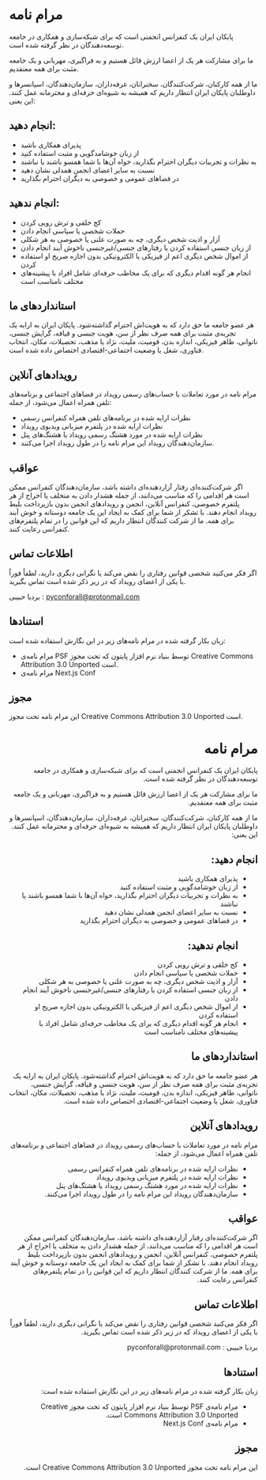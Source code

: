 # مرام نامه

پایکان ایران یک کنفرانس انجمنی است که برای شبکه‌سازی و همکاری در جامعه توسعه‌دهندگان در نظر گرفته شده است.

ما برای مشارکت هر یک از اعضا ارزش قائل هستیم و به فراگیری، مهربانی و یک جامعه مثبت برای همه معتقدیم.

ما از همه کارکنان، شرکت‌کنندگان، سخنرانان، غرفه‌داران، سازمان‌دهندگان، اسپانسرها و داوطلبان پایکان ایران انتظار داریم که همیشه به شیوه‌ای حرفه‌ای و محترمانه عمل کنند. این یعنی:
## انجام دهید:
* پذیرای همکاری باشید
* از زبان خوشامدگویی و مثبت استفاده کنید
* به نظرات و تجربیات دیگران احترام بگذارید، خواه آن‌ها با شما همسو باشند یا نباشند
* نسبت به سایر اعضای انجمن همدلی نشان دهید
* در فضاهای عمومی و خصوصی به دیگران احترام بگذارید
## انجام ندهید:
* کج خلقی و ترش رویی کردن
* حملات شخصی یا سیاسی انجام دادن
* آزار و اذیت شخص دیگری، چه به صورت علنی یا خصوصی به هر شکلی
* از زبان جنسی استفاده کردن یا رفتارهای جنسی/غیرجنسی ناخوش آیند انجام دادن
* از اموال شخص دیگری اعم از فیزیکی یا الکترونیکی بدون اجازه صریح او استفاده کردن
* انجام هر گونه اقدام دیگری که برای یک مخاطب حرفه‌ای شامل افراد با پیشینه‌های مختلف نامناسب است

## استانداردهای ما
هر عضو جامعه ما حق دارد که به هویت‌اش احترام گذاشته‌شود. پایکان ایران به ارایه یک تجربه‌ی مثبت برای همه صرف نظر از سن، هویت جنسی و قیافه، گرایش جنسی، ناتوانی، ظاهر فیزیکی، اندازه بدن، قومیت، ملیت، نژاد یا مذهب، تحصیلات، مکان، انتخاب فناوری، شغل یا وضعیت اجتماعی-اقتصادی اختصاص داده شده است.

## رویدادهای آنلاین
مرام نامه در مورد تعاملات با حساب‌های رسمی رویداد در فضاهای اجتماعی و برنامه‌های تلفن همراه اعمال می‌شود، از جمله:
* نظرات ارایه شده در برنامه‌های تلفن همراه کنفرانس رسمی
* نظرات ارایه شده در پلتفرم میزبانی ویدیوی رویداد
* نظرات ارایه شده در مورد هشتگ رسمی رویداد یا هشتگ‌های پنل
* سازمان‌دهندگان رویداد این مرام نامه را در طول رویداد اجرا می‌کنند.

## عواقب
اگر شرکت‌کننده‌ای رفتار آزاردهنده‌ای داشته باشد، سازمان‌دهندگان کنفرانس ممکن است هر اقدامی را که مناسب می‌دانند، از جمله هشدار دادن به متخلف یا اخراج از هر پلتفرم خصوصی، کنفرانس آنلاین، انجمن و رویدادهای انجمن بدون بازپرداخت بلیط رویداد انجام دهند. با تشکر از شما برای کمک به ایجاد این یک جامعه دوستانه و خوش آیند برای همه.
ما از شرکت کنندگان انتظار داریم که این قوانین را در تمام پلتفرم‌های کنفرانس رعایت کنند.

## اطلاعات تماس
اگر فکر می‌کنید شخصی قوانین رفتاری را نقض می‌کند یا نگرانی دیگری دارید، لطفاً فوراً با یکی از اعضای رویداد که در زیر ذکر شده است تماس بگیرید.

بردیا حبیبی : pyconforall@protonmail.com

## استنادها
زبان بکار گرفته شده در مرام نامه‌های زیر در این نگارش استفاده شده است:
* مرام نامه‌ی PSF توسط بنیاد نرم افزار پایتون که تحت مجوز Creative Commons Attribution 3.0 Unported است.
* مرام نامه‌ی Next.js Conf

## مجوز
این مرام نامه تحت مجوز Creative Commons Attribution 3.0 Unported است.



<div style="direction: rtl;">
<h1 id="مرام-نامه">مرام نامه</h1>

<p>پایکان ایران یک کنفرانس انجمنی است که برای شبکه‌سازی و همکاری در جامعه توسعه‌دهندگان در نظر گرفته شده است.</p>

<p>ما برای مشارکت هر یک از اعضا ارزش قائل هستیم و به فراگیری، مهربانی و یک جامعه مثبت برای همه معتقدیم.</p>

<p>ما از همه کارکنان، شرکت‌کنندگان، سخنرانان، غرفه‌داران، سازمان‌دهندگان، اسپانسرها و داوطلبان پایکان ایران انتظار داریم که همیشه به شیوه‌ای حرفه‌ای و محترمانه عمل کنند. این یعنی:</p>
<h2 id="انجام-دهید">انجام دهید:</h2>
<ul>
  <li>پذیرای همکاری باشید</li>
  <li>از زبان خوشامدگویی و مثبت استفاده کنید</li>
  <li>به نظرات و تجربیات دیگران احترام بگذارید، خواه آن‌ها با شما همسو باشند یا نباشند</li>
  <li>نسبت به سایر اعضای انجمن همدلی نشان دهید</li>
  <li>در فضاهای عمومی و خصوصی به دیگران احترام بگذارید
    <h2 id="انجام-ندهید">انجام ندهید:</h2>
  </li>
  <li>کج خلقی و ترش رویی کردن</li>
  <li>حملات شخصی یا سیاسی انجام دادن</li>
  <li>آزار و اذیت شخص دیگری، چه به صورت علنی یا خصوصی به هر شکلی</li>
  <li>از زبان جنسی استفاده کردن یا رفتارهای جنسی/غیرجنسی ناخوش آیند انجام دادن</li>
  <li>از اموال شخص دیگری اعم از فیزیکی یا الکترونیکی بدون اجازه صریح او استفاده کردن</li>
  <li>انجام هر گونه اقدام دیگری که برای یک مخاطب حرفه‌ای شامل افراد با پیشینه‌های مختلف نامناسب است</li>
</ul>

<h2 id="استانداردهای-ما">استانداردهای ما</h2>
<p>هر عضو جامعه ما حق دارد که به هویت‌اش احترام گذاشته‌شود. پایکان ایران به ارایه یک تجربه‌ی مثبت برای همه صرف نظر از سن، هویت جنسی و قیافه، گرایش جنسی، ناتوانی، ظاهر فیزیکی، اندازه بدن، قومیت، ملیت، نژاد یا مذهب، تحصیلات، مکان، انتخاب فناوری، شغل یا وضعیت اجتماعی-اقتصادی اختصاص داده شده است.</p>

<h2 id="رویدادهای-آنلاین">رویدادهای آنلاین</h2>
<p>مرام نامه در مورد تعاملات با حساب‌های رسمی رویداد در فضاهای اجتماعی و برنامه‌های تلفن همراه اعمال می‌شود، از جمله:</p>
<ul>
  <li>نظرات ارایه شده در برنامه‌های تلفن همراه کنفرانس رسمی</li>
  <li>نظرات ارایه شده در پلتفرم میزبانی ویدیوی رویداد</li>
  <li>نظرات ارایه شده در مورد هشتگ رسمی رویداد یا هشتگ‌های پنل</li>
  <li>سازمان‌دهندگان رویداد این مرام نامه را در طول رویداد اجرا می‌کنند.</li>
</ul>

<h2 id="عواقب">عواقب</h2>
<p>اگر شرکت‌کننده‌ای رفتار آزاردهنده‌ای داشته باشد، سازمان‌دهندگان کنفرانس ممکن است هر اقدامی را که مناسب می‌دانند، از جمله هشدار دادن به متخلف یا اخراج از هر پلتفرم خصوصی، کنفرانس آنلاین، انجمن و رویدادهای انجمن بدون بازپرداخت بلیط رویداد انجام دهند. با تشکر از شما برای کمک به ایجاد این یک جامعه دوستانه و خوش آیند برای همه.
ما از شرکت کنندگان انتظار داریم که این قوانین را در تمام پلتفرم‌های کنفرانس رعایت کنند.</p>

<h2 id="اطلاعات-تماس">اطلاعات تماس</h2>
<p>اگر فکر می‌کنید شخصی قوانین رفتاری را نقض می‌کند یا نگرانی دیگری دارید، لطفاً فوراً با یکی از اعضای رویداد که در زیر ذکر شده است تماس بگیرید.</p>

<p>بردیا حبیبی : pyconforall@protonmail.com</p>

<h2 id="استنادها">استنادها</h2>
<p>زبان بکار گرفته شده در مرام نامه‌های زیر در این نگارش استفاده شده است:</p>
<ul>
  <li>مرام نامه‌ی PSF توسط بنیاد نرم افزار پایتون که تحت مجوز Creative Commons Attribution 3.0 Unported است.</li>
  <li>مرام نامه‌ی Next.js Conf</li>
</ul>

<h2 id="مجوز">مجوز</h2>
<p>این مرام نامه تحت مجوز Creative Commons Attribution 3.0 Unported است.
‫</p>
        </div>
